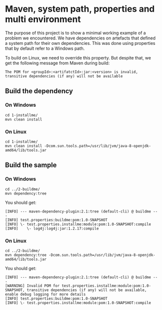 # Maven, system path, properties and multi environment

The purpose of this project is to show a minimal working example of a problem we encountered.
We have dependencies on artefacts that defined a system path for their own dependencies. This was done using properties that by default refer to a Windows path.

To build on Linux, we need to override this property. But despite that, we get the following message from Maven during build:

```
The POM for <groupId>:<artifatctId>:jar:<version> is invalid, transitive dependencies (if any) will not be available
```

## Build the dependency


### On Windows

```
cd 1-installme/
mvn clean install
```

### On Linux

```
cd 1-installme/
mvn clean install -Dcom.sun.tools.path=/usr/lib/jvm/java-8-openjdk-amd64/lib/tools.jar
```

## Build the sample

### On Windows

```
cd ../2-buildme/
mvn dependency:tree
```

You should get:

```
[INFO] --- maven-dependency-plugin:2.1:tree (default-cli) @ buildme ---
[INFO] test.properties:buildme:pom:1.0-SNAPSHOT
[INFO] \- test.properties.installme:module:pom:1.0-SNAPSHOT:compile
[INFO]    \- log4j:log4j:jar:1.2.17:compile
```

### On Linux

```
cd ../2-buildme/
mvn dependency:tree -Dcom.sun.tools.path=/usr/lib/jvm/java-8-openjdk-amd64/lib/tools.jar
```

You should get:

```
[INFO] --- maven-dependency-plugin:2.1:tree (default-cli) @ buildme ---
[WARNING] Invalid POM for test.properties.installme:module:pom:1.0-SNAPSHOT, transitive dependencies (if any) will not be available, enable debug logging for more details
[INFO] test.properties:buildme:pom:1.0-SNAPSHOT
[INFO] \- test.properties.installme:module:pom:1.0-SNAPSHOT:compile
```

